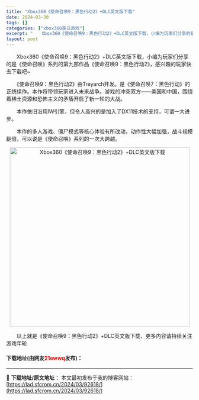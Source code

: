 ```yaml
---
title: "Xbox360《使命召唤9：黑色行动2》+DLC英文版下载"
date: 2024-03-30
tags: []
categories: ["xbox360英日游戏"]
excerpt: "　　Xbox360《使命召唤9：黑色行动2》+DLC英文版下载，小编为玩家们分享的是《使命召唤》系列的第九部作品《使命召唤9：黑色行动2》，感兴趣的玩家快去下载吧~ 　　《使命召唤9：黑色行动2》由Treyarch开发。是《使命召唤7：黑色行动》的正统续作。本作将带领玩家进入未来战争。游戏的冲突双方&hellip;"
layout: post
---
```


 <p>　　Xbox360《使命召唤9：黑色行动2》+DLC英文版下载，小编为玩家们分享的是《使命召唤》系列的第九部作品《使命召唤9：黑色行动2》，感兴趣的玩家快去下载吧~</p> <p>　　《使命召唤9：黑色行动2》由Treyarch开发。是《使命召唤7：黑色行动》的正统续作。本作将带领玩家进入未来战争。游戏的冲突双方&mdash;&mdash;美国和中国，围绕着稀土资源和恐怖主义的矛盾开启了新一轮的大战。</p> <p>　　本作依旧沿用IW引擎，但令人高兴的是加入了DX11技术的支持，可谓一大进步。</p> <p>　　本作的多人游戏、僵尸模式等核心体验有所改动，动作性大幅加强，战斗规模翻倍，可以说是《使命召唤》系列的一次大跨越。</p> <p align="center"><img align="" border="0" src="https://lad.sfcrom.cn/wp-content/uploads/2024/03/20240330_6607e1fc2b116.jpg" width="485" alt="Xbox360《使命召唤9：黑色行动2》+DLC英文版下载" /></p> <p>　　以上就是《使命召唤9：黑色行动2》+DLC英文版下载，更多内容请持续关注游戏年轮</p> <p><h4>下载地址(由网友<font color="red">21ewwq</font>发布)：</h4></p> 

---
📖 **下载地址/原文地址：** 本文最初发布于我的博客网站：[https://lad.sfcrom.cn/2024/03/92618/](https://lad.sfcrom.cn/2024/03/92618/)
